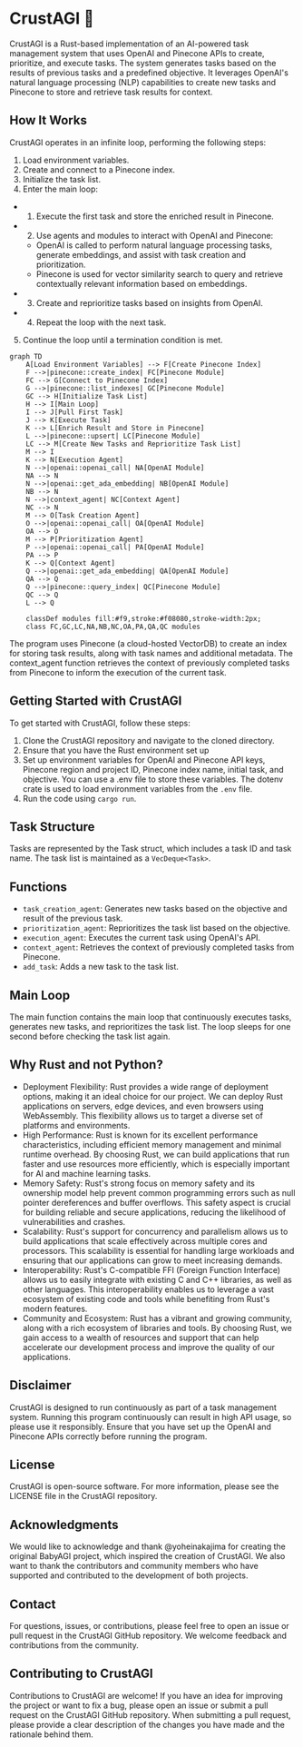 # CrustAGI 🦀

CrustAGI is a Rust-based implementation of an AI-powered task management system that uses OpenAI and Pinecone APIs to create, prioritize, and execute tasks. The system generates tasks based on the results of previous tasks and a predefined objective. It leverages OpenAI's natural language processing (NLP) capabilities to create new tasks and Pinecone to store and retrieve task results for context.

## How It Works
CrustAGI operates in an infinite loop, performing the following steps:

1. Load environment variables.
2. Create and connect to a Pinecone index.
3. Initialize the task list.
4. Enter the main loop:
* 1. Execute the first task and store the enriched result in Pinecone.
* 2. Use agents and modules to interact with OpenAI and Pinecone:
    - OpenAI is called to perform natural language processing tasks, generate embeddings, and assist with task creation and prioritization.
    - Pinecone is used for vector similarity search to query and retrieve contextually relevant information based on embeddings.
* 3. Create and reprioritize tasks based on insights from OpenAI.
* 4. Repeat the loop with the next task.
5. Continue the loop until a termination condition is met.

```mermaid
graph TD
    A[Load Environment Variables] --> F[Create Pinecone Index]
    F -->|pinecone::create_index| FC[Pinecone Module]
    FC --> G[Connect to Pinecone Index]
    G -->|pinecone::list_indexes| GC[Pinecone Module]
    GC --> H[Initialize Task List]
    H --> I[Main Loop]
    I --> J[Pull First Task]
    J --> K[Execute Task]
    K --> L[Enrich Result and Store in Pinecone]
    L -->|pinecone::upsert| LC[Pinecone Module]
    LC --> M[Create New Tasks and Reprioritize Task List]
    M --> I
    K --> N[Execution Agent]
    N -->|openai::openai_call| NA[OpenAI Module]
    NA --> N
    N -->|openai::get_ada_embedding| NB[OpenAI Module]
    NB --> N
    N -->|context_agent| NC[Context Agent]
    NC --> N
    M --> O[Task Creation Agent]
    O -->|openai::openai_call| OA[OpenAI Module]
    OA --> O
    M --> P[Prioritization Agent]
    P -->|openai::openai_call| PA[OpenAI Module]
    PA --> P
    K --> Q[Context Agent]
    Q -->|openai::get_ada_embedding| QA[OpenAI Module]
    QA --> Q
    Q -->|pinecone::query_index| QC[Pinecone Module]
    QC --> Q
    L --> Q

    classDef modules fill:#f9,stroke:#f08080,stroke-width:2px;
    class FC,GC,LC,NA,NB,NC,OA,PA,QA,QC modules
```

The program uses Pinecone (a cloud-hosted VectorDB) to create an index for storing task results, along with task names and additional metadata. The context_agent function retrieves the context of previously completed tasks from Pinecone to inform the execution of the current task.

## Getting Started with CrustAGI
To get started with CrustAGI, follow these steps:

1. Clone the CrustAGI repository and navigate to the cloned directory.
2. Ensure that you have the Rust environment set up
3. Set up environment variables for OpenAI and Pinecone API keys, Pinecone region and project ID, Pinecone index name, initial task, and objective. You can use a .env file to store these variables. The dotenv crate is used to load environment variables from the ```.env``` file.
4. Run the code using ```cargo run```.

## Task Structure
Tasks are represented by the Task struct, which includes a task ID and task name. The task list is maintained as a ```VecDeque<Task>```.

## Functions
- ```task_creation_agent```: Generates new tasks based on the objective and result of the previous task.
- ```prioritization_agent```: Reprioritizes the task list based on the objective.
- ```execution_agent```: Executes the current task using OpenAI's API.
- ```context_agent```: Retrieves the context of previously completed tasks from Pinecone.
- ```add_task```: Adds a new task to the task list.

## Main Loop
The main function contains the main loop that continuously executes tasks, generates new tasks, and reprioritizes the task list. The loop sleeps for one second before checking the task list again.

## Why Rust and not Python?
- Deployment Flexibility: Rust provides a wide range of deployment options, making it an ideal choice for our project. We can deploy Rust applications on servers, edge devices, and even browsers using WebAssembly. This flexibility allows us to target a diverse set of platforms and environments.
- High Performance: Rust is known for its excellent performance characteristics, including efficient memory management and minimal runtime overhead. By choosing Rust, we can build applications that run faster and use resources more efficiently, which is especially important for AI and machine learning tasks.
- Memory Safety: Rust's strong focus on memory safety and its ownership model help prevent common programming errors such as null pointer dereferences and buffer overflows. This safety aspect is crucial for building reliable and secure applications, reducing the likelihood of vulnerabilities and crashes.
- Scalability: Rust's support for concurrency and parallelism allows us to build applications that scale effectively across multiple cores and processors. This scalability is essential for handling large workloads and ensuring that our applications can grow to meet increasing demands.
- Interoperability: Rust's C-compatible FFI (Foreign Function Interface) allows us to easily integrate with existing C and C++ libraries, as well as other languages. This interoperability enables us to leverage a vast ecosystem of existing code and tools while benefiting from Rust's modern features.
- Community and Ecosystem: Rust has a vibrant and growing community, along with a rich ecosystem of libraries and tools. By choosing Rust, we gain access to a wealth of resources and support that can help accelerate our development process and improve the quality of our applications.

## Disclaimer
CrustAGI is designed to run continuously as part of a task management system. Running this program continuously can result in high API usage, so please use it responsibly. Ensure that you have set up the OpenAI and Pinecone APIs correctly before running the program.

## License
CrustAGI is open-source software. For more information, please see the LICENSE file in the CrustAGI repository.

## Acknowledgments
We would like to acknowledge and thank @yoheinakajima for creating the original BabyAGI project, which inspired the creation of CrustAGI. We also want to thank the contributors and community members who have supported and contributed to the development of both projects.

## Contact
For questions, issues, or contributions, please feel free to open an issue or pull request in the CrustAGI GitHub repository. We welcome feedback and contributions from the community.

## Contributing to CrustAGI
Contributions to CrustAGI are welcome! If you have an idea for improving the project or want to fix a bug, please open an issue or submit a pull request on the CrustAGI GitHub repository. When submitting a pull request, please provide a clear description of the changes you have made and the rationale behind them.
